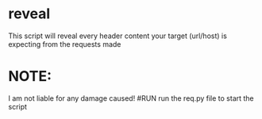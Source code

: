 # reveal
This script will reveal every header content your target (url/host) is expecting from the requests made
# NOTE:
I am not liable for any damage caused!
#RUN
run the req.py file to start the script
